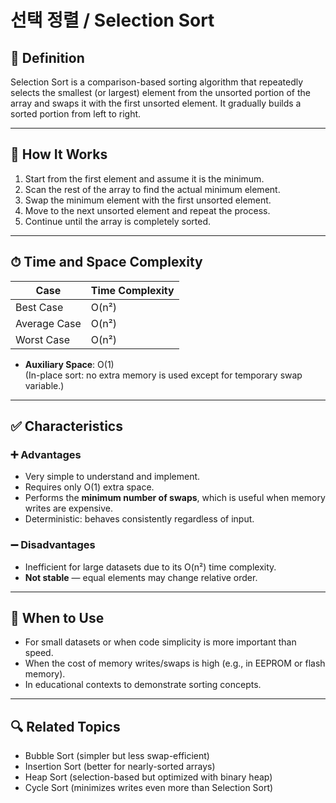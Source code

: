 # 선택 정렬 / Selection Sort

## 📌 Definition

Selection Sort is a comparison-based sorting algorithm that repeatedly selects the smallest (or largest) element from the unsorted portion of the array and swaps it with the first unsorted element. It gradually builds a sorted portion from left to right.

---

## 🧠 How It Works

1. Start from the first element and assume it is the minimum.
2. Scan the rest of the array to find the actual minimum element.
3. Swap the minimum element with the first unsorted element.
4. Move to the next unsorted element and repeat the process.
5. Continue until the array is completely sorted.

---

## ⏱ Time and Space Complexity

| Case         | Time Complexity |
|--------------|-----------------|
| Best Case    | O(n²)           |
| Average Case | O(n²)           |
| Worst Case   | O(n²)           |

- **Auxiliary Space**: O(1)  
  (In-place sort: no extra memory is used except for temporary swap variable.)

---

## ✅ Characteristics

### ➕ Advantages
- Very simple to understand and implement.
- Requires only O(1) extra space.
- Performs the **minimum number of swaps**, which is useful when memory writes are expensive.
- Deterministic: behaves consistently regardless of input.

### ➖ Disadvantages
- Inefficient for large datasets due to its O(n²) time complexity.
- **Not stable** — equal elements may change relative order.

---

## 🧭 When to Use

- For small datasets or when code simplicity is more important than speed.
- When the cost of memory writes/swaps is high (e.g., in EEPROM or flash memory).
- In educational contexts to demonstrate sorting concepts.

---

## 🔍 Related Topics

- Bubble Sort (simpler but less swap-efficient)
- Insertion Sort (better for nearly-sorted arrays)
- Heap Sort (selection-based but optimized with binary heap)
- Cycle Sort (minimizes writes even more than Selection Sort)